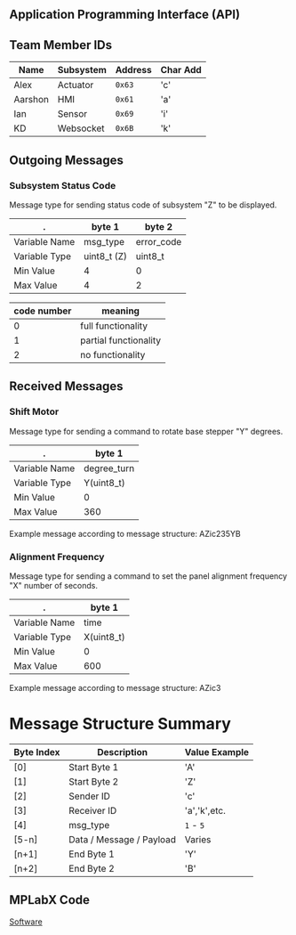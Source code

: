  Application Programming Interface (API)
---

## Team Member IDs
Name    | Subsystem | Address | Char Add
--------|-----------|-------- |---------
Alex | Actuator       | `0x63`  |  'c'
Aarshon | HMI     | `0x61`  |  'a'
Ian     | Sensor    | `0x69`  |  'i'
KD      | Websocket | `0x6B`  |  'k'

## Outgoing Messages

### Subsystem Status Code  
Message type for sending status code of subsystem "Z" to be displayed.


. | byte 1     | byte 2
-------|------------|---
Variable Name   | msg_type | error_code
Variable Type   | uint8_t (Z) | uint8_t
Min Value      | 4    | 0
Max Value      | 4    | 2

code number | meaning
---|---
0 | full functionality
1 | partial functionality
2 | no functionality


## Received Messages

### Shift Motor  
Message type for sending a command to rotate base stepper "Y" degrees.

. | byte 1     
-------|------------
Variable Name    | degree_turn
Variable Type    | Y(uint8_t)
Min Value        | 0
Max Value        | 360

Example message according to message structure:
AZic235YB


### Alignment Frequency
  
Message type for sending a command to set the panel alignment frequency "X" number of seconds.

. | byte 1     
-------|------------
Variable Name   | time 
Variable Type   | X(uint8_t) 
Min Value      | 0    
Max Value      | 600    

Example message according to message structure:
AZic3




# Message Structure Summary
 Byte Index |           Description              | Value Example |
 -----------|------------------------------------|---------------|
 [0]        | Start Byte 1                       |      'A'      |
 [1]        | Start Byte 2                       |      'Z'      |
 [2]        | Sender ID                          |      'c'      |
 [3]        | Receiver ID                        | 'a','k',etc.  |
 [4]        | msg_type                           |  `1` - `5`    |
 [5-n]      | Data / Message / Payload           |    Varies     |
 [n+1]      | End Byte 1                         |      'Y'      |
 [n+2]      | End Byte 2                         |      'B'      |



## MPLabX Code

[Software](./assets/documents/SolarArray.X.zip)
